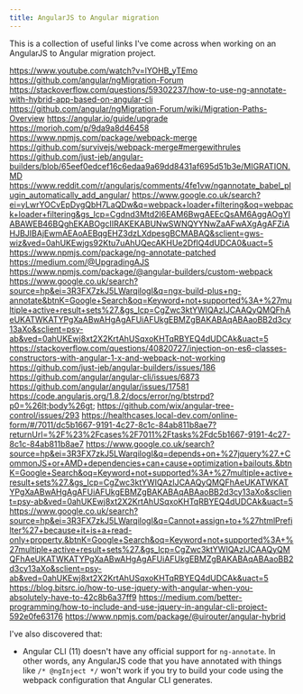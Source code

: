 ```yaml
---
title: AngularJS to Angular migration
---
```


This is a collection of useful links I've come across when working on an AngularJS to Angular migration project.

<https://www.youtube.com/watch?v=lYOHB_yTEmo>
<https://github.com/angular/ngMigration-Forum>
<https://stackoverflow.com/questions/59302237/how-to-use-ng-annotate-with-hybrid-app-based-on-angular-cli>
<https://github.com/angular/ngMigration-Forum/wiki/Migration-Paths-Overview>
<https://angular.io/guide/upgrade>
<https://morioh.com/p/9da9a8d46458>
<https://www.npmjs.com/package/webpack-merge>
<https://github.com/survivejs/webpack-merge#mergewithrules>
<https://github.com/just-jeb/angular-builders/blob/65eef0edcef16c6edaa9a69dd8431af695d51b3e/MIGRATION.MD>
<https://www.reddit.com/r/angularjs/comments/4fe1vw/ngannotate_babel_plugin_automatically_add_angular/>
<https://www.google.co.uk/search?ei=yLwrYOCvEpDygQbH7LaQDw&q=webpack+loader+filtering&oq=webpack+loader+filtering&gs_lcp=Cgdnd3Mtd2l6EAM6BwgAEEcQsAM6AggAOgYIABAWEB46BQghEKABOgcIIRAKEKABUNwSWNQYYNwZaAFwAXgAgAFZiAHJBJIBAjEwmAEAoAEBqgEHZ3dzLXdpesgBCMABAQ&sclient=gws-wiz&ved=0ahUKEwjgs92Ktu7uAhUQecAKHUe2DfIQ4dUDCA0&uact=5>
<https://www.npmjs.com/package/ng-annotate-patched>
<https://medium.com/@UpgradingAJS>
<https://www.npmjs.com/package/@angular-builders/custom-webpack>
<https://www.google.co.uk/search?source=hp&ei=3R3FX7zkJ5LWarqilogI&q=ngx-build-plus+ng-annotate&btnK=Google+Search&oq=Keyword+not+supported%3A+%27multiple+active+result+sets%27.&gs_lcp=CgZwc3ktYWIQAzIJCAAQyQMQFhAeUKATWKATYPgXaABwAHgAgAFUiAFUkgEBMZgBAKABAqABAaoBB2d3cy13aXo&sclient=psy-ab&ved=0ahUKEwj8xt2X2KrtAhUSqxoKHTqRBYEQ4dUDCAk&uact=5>
<https://stackoverflow.com/questions/40820727/injection-on-es6-classes-constructors-with-angular-1-x-and-webpack-not-working>
<https://github.com/just-jeb/angular-builders/issues/186>
<https://github.com/angular/angular-cli/issues/6873>
<https://github.com/angular/angular/issues/17581>
<https://code.angularjs.org/1.8.2/docs/error/ng/btstrpd?p0=%26lt;body%26gt>;
<https://github.com/wix/angular-tree-control/issues/293>
<https://healthcases.local-dev.com/online-form/#/7011/dc5b1667-9191-4c27-8c1c-84ab811b8ae7?returnUrl=%2F%23%2Fcases%2F7011%2Ftasks%2Fdc5b1667-9191-4c27-8c1c-84ab811b8ae7>
<https://www.google.co.uk/search?source=hp&ei=3R3FX7zkJ5LWarqilogI&q=depends+on+%27jquery%27.+CommonJS+or+AMD+dependencies+can+cause+optimization+bailouts.&btnK=Google+Search&oq=Keyword+not+supported%3A+%27multiple+active+result+sets%27.&gs_lcp=CgZwc3ktYWIQAzIJCAAQyQMQFhAeUKATWKATYPgXaABwAHgAgAFUiAFUkgEBMZgBAKABAqABAaoBB2d3cy13aXo&sclient=psy-ab&ved=0ahUKEwj8xt2X2KrtAhUSqxoKHTqRBYEQ4dUDCAk&uact=5>
<https://www.google.co.uk/search?source=hp&ei=3R3FX7zkJ5LWarqilogI&q=Cannot+assign+to+%27htmlPrefilter%27+because+it+is+a+read-only+property.&btnK=Google+Search&oq=Keyword+not+supported%3A+%27multiple+active+result+sets%27.&gs_lcp=CgZwc3ktYWIQAzIJCAAQyQMQFhAeUKATWKATYPgXaABwAHgAgAFUiAFUkgEBMZgBAKABAqABAaoBB2d3cy13aXo&sclient=psy-ab&ved=0ahUKEwj8xt2X2KrtAhUSqxoKHTqRBYEQ4dUDCAk&uact=5>
<https://blog.bitsrc.io/how-to-use-jquery-with-angular-when-you-absolutely-have-to-42c8b6a37ff9>
<https://medium.com/better-programming/how-to-include-and-use-jquery-in-angular-cli-project-592e0fe63176>
<https://www.npmjs.com/package/@uirouter/angular-hybrid>

I've also discovered that:

* Angular CLI (11) doesn't have any official support for `ng-annotate`. In other words, any AngularJS code that you have annotated with things like `/* @ngInject */` won't work if you try to build your code using the webpack configuration that Angular CLI generates.
